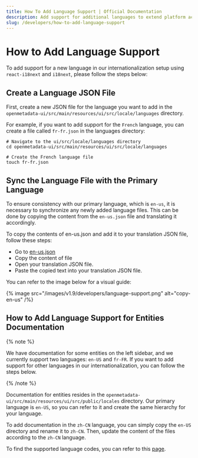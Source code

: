 ```yaml
---
title: How To Add Language Support | Official Documentation
description: Add support for additional languages to extend platform accessibility and usability across global teams.
slug: /developers/how-to-add-language-support
---
```


# How to Add Language Support

To add support for a new language in our internationalization setup using `react-i18next` and `i18next`, please follow the steps below:

## Create a Language JSON File

First, create a new JSON file for the language you want to add in the `openmetadata-ui/src/main/resources/ui/src/locale/languages` directory.

For example, if you want to add support for the `French` language, you can create a file called `fr-fr.json` in the languages directory:

```shell
# Navigate to the ui/src/locale/languages directory
cd openmetadata-ui/src/main/resources/ui/src/locale/languages

# Create the French language file
touch fr-fr.json

```

## Sync the Language File with the Primary Language

To ensure consistency with our primary language, which is `en-us`, it is necessary to synchronize any newly added language files. This can be done by copying the content from the `en-us.json` file and translating it accordingly.

To copy the contents of en-us.json and add it to your translation JSON file, follow these steps:

- Go to [en-us.json](https://github.com/open-metadata/OpenMetadata/blob/main/openmetadata-ui/src/main/resources/ui/src/locale/languages/en-us.json)
- Copy the content of file
- Open your translation JSON file.
- Paste the copied text into your translation JSON file.

You can refer to the image below for a visual guide:

{% image
src="/images/v1.9/developers/language-support.png"
alt="copy-en-us"
/%}


## How to Add Language Support for Entities Documentation

{% note %}

We have documentation for some entities on the left sidebar, and we currently support two languages: `en-US` and `fr-FR`. If you want to add support for other languages in our internationalization, you can follow the steps below.

{% /note %}

Documentation for entities resides in the `openmetadata-ui/src/main/resources/ui/src/public/locales` directory. Our primary language is `en-US`, so you can refer to it and create the same hierarchy for your language.

To add documentation in the `zh-CN` language, you can simply copy the `en-US` directory and rename it to `zh-CN`. Then, update the content of the files according to the `zh-CN` language.

To find the supported language codes, you can refer to this [page](https://github.com/open-metadata/OpenMetadata/blob/main/openmetadata-ui/src/main/resources/ui/src/utils/i18next/i18nextUtil.ts#L27-38).